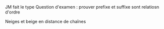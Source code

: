 JM fait le type 
	Question d'examen : prouver prefixe et suffixe sont relatiosn d'ordre 
	
Neiges et beige en distance de chaînes